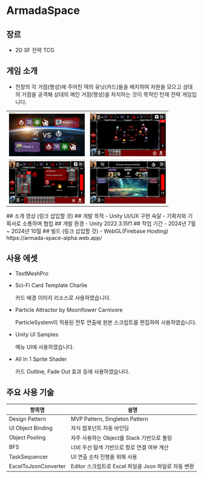 # ArmadaSpace
## 장르
- 2D SF 전략 TCG
## 게임 소개
- 전장의 각 거점(행성)에 주어진 덱의 유닛(카드)들을 배치하여 자원을 모으고 상대의 거점을 공격해 상대의 메인 거점(행성)을 차지하는 것이 목적인 턴제 전략 게임입니다.
<table>
  <tr>
    <td><img src="./Clips/1.png" width="200"></td>
    <td><img src="./Clips/2.png" width="200"></td>
  </tr>
  <tr>
    <td><img src="./Clips/3.png" width="200"></td>
    <td><img src="./Clips/4.png" width="200"></td>
  </tr>
</table>
## 소개 영상
(링크 삽입할 것)
## 개발 목적
- Unity UI/UX 구현 숙달
- 기획자와 기획서로 소통하며 협업
## 개발 환경
- Unity 2022.3.15f1
## 작업 기간
- 2024년 7월 ~ 2024년 10월
## 빌드
(링크 삽입할 것)
- WebGL(Firebase Hosting) https://armada-space-alpha.web.app/

## 사용 에셋
- TextMeshPro
- Sci-Fi Card Template Charlie
  
  카드 배경 이미지 리소스로 사용하였습니다.
- Particle Attractor by Moonflower Carnivore
  
  ParticleSystem이 적용된 전투 연출에 원본 스크립트를 편집하여 사용하였습니다.
- Unity UI Samples
  
  메뉴 UI에 사용하였습니다.
- All In 1 Sprite Shader
  
  카드 Outline, Fade Out 효과 등에 사용하였습니다.

## 주요 사용 기술

| 항목명        | 설명      |
| ------------- | ------------- |
| Design Pattern  | MVP Pattern, Singleton Pattern  |
| UI Object Binding  | 자식 컴포넌트 자동 바인딩  |
| Object Pooling  | 자주 사용하는 Object를 Stack 기반으로 풀링  |
| BFS  | 너비 우선 탐색 기반으로 항로 연결 여부 계산  |
| TaskSequencer  | UI 연출 순차 진행을 위해 사용  |
| ExcelToJsonConverter  | Editor 스크립트로 Excel 파일을 Json 파일로 자동 변환  |


